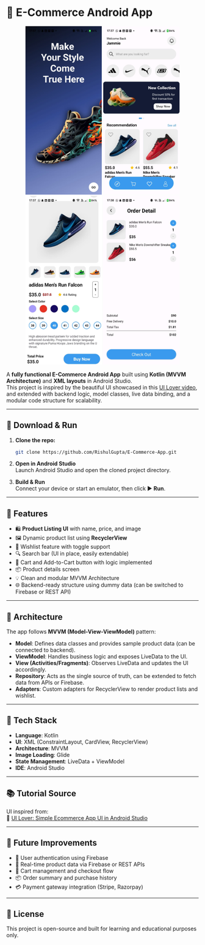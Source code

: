 
# 🛒 E-Commerce Android App

<p align="center">
   <img src="https://github.com/RishulGupta/E-Commerce-App/blob/0097e99db3084c5686fa9a2e20d387fd248f8109/WhatsApp%20Image%202025-07-17%20at%2018.03.45_cac87491.jpg?raw=true" width="200" />
    <img src="https://github.com/RishulGupta/E-Commerce-App/blob/0097e99db3084c5686fa9a2e20d387fd248f8109/WhatsApp%20Image%202025-07-17%20at%2018.03.45_a76f4a43.jpg?raw=true" width="200" />
  <img src="https://github.com/RishulGupta/E-Commerce-App/blob/0097e99db3084c5686fa9a2e20d387fd248f8109/WhatsApp%20Image%202025-07-17%20at%2018.03.44_8882a4a3.jpg?raw=true" width="200" />
  <img src="https://github.com/RishulGupta/E-Commerce-App/blob/0097e99db3084c5686fa9a2e20d387fd248f8109/WhatsApp%20Image%202025-07-17%20at%2018.03.44_e6efd037.jpg?raw=true" width="200" />
</p>




A **fully functional E-Commerce Android App** built using **Kotlin (MVVM Architecture)** and **XML layouts** in Android Studio.  
This project is inspired by the beautiful UI showcased in this [UI Lover video](https://www.youtube.com/watch?v=PtBiFPYnUWE), and extended with backend logic, model classes, live data binding, and a modular code structure for scalability.

---

## 🔗 Download & Run

1. **Clone the repo:**
   ```bash
   git clone https://github.com/RishulGupta/E-Commerce-App.git
   ```

2. **Open in Android Studio**  
   Launch Android Studio and open the cloned project directory.

3. **Build & Run**  
   Connect your device or start an emulator, then click ▶️ **Run**.

---

## 🚀 Features

- 🛍️ **Product Listing UI** with name, price, and image
- 🖼️ Dynamic product list using **RecyclerView**
- 💖 Wishlist feature with toggle support
- 🔍 Search bar (UI in place, easily extendable)
- 🛒 Cart and Add-to-Cart button with logic implemented
- 📦 Product details screen
- 💡 Clean and modular MVVM Architecture
- 🌐 Backend-ready structure using dummy data (can be switched to Firebase or REST API)

---

## 🧠 Architecture

The app follows **MVVM (Model-View-ViewModel)** pattern:

- **Model**: Defines data classes and provides sample product data (can be connected to backend).
- **ViewModel**: Handles business logic and exposes LiveData to the UI.
- **View (Activities/Fragments)**: Observes LiveData and updates the UI accordingly.
- **Repository**: Acts as the single source of truth, can be extended to fetch data from APIs or Firebase.
- **Adapters**: Custom adapters for RecyclerView to render product lists and wishlist.

---

## 🔧 Tech Stack

- **Language**: Kotlin
- **UI**: XML (ConstraintLayout, CardView, RecyclerView)
- **Architecture**: MVVM
- **Image Loading**: Glide
- **State Management**: LiveData + ViewModel
- **IDE**: Android Studio

---

## 📚 Tutorial Source

UI inspired from:  
🎥 [UI Lover: Simple Ecommerce App UI in Android Studio](https://www.youtube.com/watch?v=PtBiFPYnUWE)

---

## 📌 Future Improvements

- 🔐 User authentication using Firebase
- 🔄 Real-time product data via Firebase or REST APIs
- 🛒 Cart management and checkout flow
- 📦 Order summary and purchase history
- 💳 Payment gateway integration (Stripe, Razorpay)

---

## 📄 License

This project is open-source and built for learning and educational purposes only.
